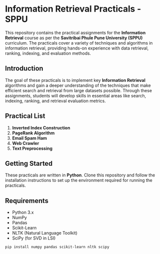 # Information Retrieval Practicals - SPPU

This repository contains the practical assignments for the **Information Retrieval** course as per the **Savitribai Phule Pune University (SPPU)** curriculum. The practicals cover a variety of techniques and algorithms in information retrieval, providing hands-on experience with data retrieval, ranking, indexing, and evaluation methods.

## Introduction

The goal of these practicals is to implement key **Information Retrieval** algorithms and gain a deeper understanding of the techniques that make efficient search and retrieval from large datasets possible. Through these assignments, students will develop skills in essential areas like search, indexing, ranking, and retrieval evaluation metrics.

## Practical List

1. **Inverted Index Construction**
2. **PageRank Algorithm**
3. **Email Spam Ham**
4. **Web Crawler**
5. **Text Preprocessing** 

## Getting Started

These practicals are written in **Python**. Clone this repository and follow the installation instructions to set up the environment required for running the practicals.

## Requirements

- Python 3.x
- NumPy
- Pandas
- Scikit-Learn
- NLTK (Natural Language Toolkit)
- SciPy (for SVD in LSI)

```bash
pip install numpy pandas scikit-learn nltk scipy
```
